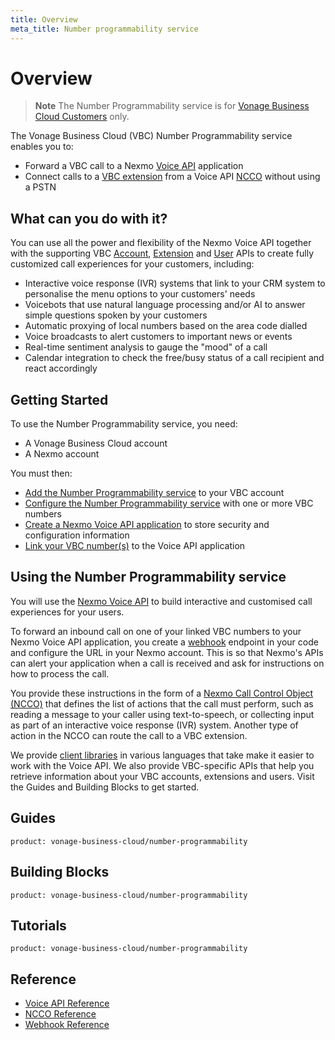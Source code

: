 ```yaml
---
title: Overview
meta_title: Number programmability service
---
```


# Overview

> **Note** The Number Programmability service is for [Vonage Business Cloud Customers](https://www.vonage.com/business/) only.

The Vonage Business Cloud (VBC) Number Programmability service enables you to:

* Forward a VBC call to a Nexmo [Voice API](/voice/voice-api/api-reference) application
* Connect calls to a [VBC extension](/vonage-business-cloud/extension-api/guides/vbc-extension) from a Voice API [NCCO](/voice/voice-api/guides/ncco) without using a PSTN

## What can you do with it?
You can use all the power and flexibility of the Nexmo Voice API together with the supporting VBC [Account](/vonage-business-cloud/account-api/api-reference), [Extension](/vonage-business-cloud/extension-api/api-reference) and [User](/vonage-business-cloud/user-api/api-reference) APIs to create fully customized call experiences for your customers, including:

* Interactive voice response (IVR) systems that link to your CRM system to personalise the menu options to your customers' needs
* Voicebots that use natural language processing and/or AI to answer simple questions spoken by your customers
* Automatic proxying of local numbers based on the area code dialled
* Voice broadcasts to alert customers to important news or events
* Real-time sentiment analysis to gauge the "mood" of a call
* Calendar integration to check the free/busy status of a call recipient and react accordingly

## Getting Started
To use the Number Programmability service, you need:

* A Vonage Business Cloud account
* A Nexmo account

You must then:

* [Add the Number Programmability service]() to your VBC account
* [Configure the Number Programmability service]() with one or more VBC numbers
* [Create a Nexmo Voice API application]() to store security and configuration information
* [Link your VBC number(s)]() to the Voice API application

## Using the Number Programmability service

You will use the [Nexmo Voice API](/voice/voice-api/api-reference) to build interactive and customised call experiences for your users.

To forward an inbound call on one of your linked VBC numbers to your Nexmo Voice API application, you create a [webhook]() endpoint in your code and configure the URL in your Nexmo account. This is so that Nexmo's APIs can alert your application when a call is received and ask for instructions on how to process the call.

You provide these instructions in the form of a [Nexmo Call Control Object (NCCO)]() that defines the list of actions that the call must perform, such as reading a message to your caller using text-to-speech, or collecting input as part of an interactive voice response (IVR) system. Another type of action in the NCCO can route the call to a VBC extension.

We provide [client libraries](https://github.com/Nexmo/) in various languages that take make it easier to work with the Voice API. We also provide VBC-specific APIs that help you retrieve information about your VBC accounts, extensions and users. Visit the Guides and Building Blocks to get started.

## Guides

```concept_list
product: vonage-business-cloud/number-programmability
```

## Building Blocks

```building_block_list
product: vonage-business-cloud/number-programmability
```

## Tutorials

```tutorials
product: vonage-business-cloud/number-programmability
```

## Reference

* [Voice API Reference](/api/voice)
* [NCCO Reference](/voice/voice-api/ncco-reference)
* [Webhook Reference](/voice/voice-api/webhook-reference)



